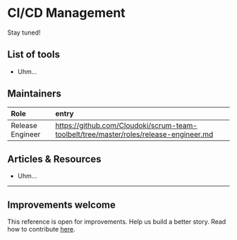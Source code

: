 # CI/CD Management

Stay tuned!

## List of tools

* Uhm...

## Maintainers

Role | entry
:---|:---
Release Engineer | https://github.com/Cloudoki/scrum-team-toolbelt/tree/master/roles/release-engineer.md

## Articles & Resources

* Uhm...

---
## Improvements welcome

This reference is open for improvements. Help us build a better story.
Read how to contribute [here](/CONTRIBUTING.md).
